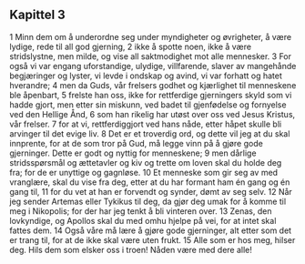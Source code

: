 ## Kapittel 3

1 Minn dem om å underordne seg under myndigheter og øvrigheter, å være lydige, rede til all god gjerning,
2 ikke å spotte noen, ikke å være stridslystne, men milde, og vise all saktmodighet mot alle mennesker.
3 For også vi var engang uforstandige, ulydige, villfarende, slaver av mangehånde begjæringer og lyster, vi levde i ondskap og avind, vi var forhatt og hatet hverandre;
4 men da Guds, vår frelsers godhet og kjærlighet til menneskene ble åpenbart,
5 frelste han oss, ikke for rettferdige gjerningers skyld som vi hadde gjort, men etter sin miskunn, ved badet til gjenfødelse og fornyelse ved den Hellige Ånd,
6 som han rikelig har utøst over oss ved Jesus Kristus, vår frelser.
7 for at vi, rettferdiggjort ved hans nåde, etter håpet skulle bli arvinger til det evige liv.
8 Det er et troverdig ord, og dette vil jeg at du skal innprente, for at de som tror på Gud, må legge vinn på å gjøre gode gjerninger. Dette er godt og nyttig for menneskene;
9 men dårlige stridsspørsmål og ættetavler og kiv og trette om loven skal du holde deg fra; for de er unyttige og gagnløse.
10 Et menneske som gir seg av med vranglære, skal du vise fra deg, etter at du har formant ham én gang og én gang til,
11 for du vet at han er forvendt og synder, dømt av seg selv.
12 Når jeg sender Artemas eller Tykikus til deg, da gjør deg umak for å komme til meg i Nikopolis; for der har jeg tenkt å bli vinteren over.
13 Zenas, den lovkyndige, og Apollos skal du med omhu hjelpe på vei, for at intet skal fattes dem.
14 Også våre må lære å gjøre gode gjerninger, alt etter som det er trang til, for at de ikke skal være uten frukt.
15 Alle som er hos meg, hilser deg. Hils dem som elsker oss i troen! Nåden være med dere alle!
